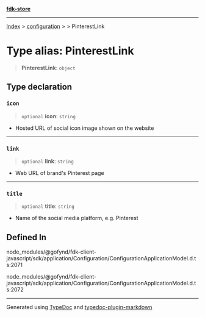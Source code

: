 [**fdk-store**](../../../README.md)
***

[Index](../../../API.md) > [configuration](../../README.md) > [<internal>](../README.md) > PinterestLink

# Type alias: PinterestLink

> **PinterestLink**: `object`

## Type declaration

### `icon`

> `optional` **icon**: `string`

- Hosted URL of social icon image shown on the website

***

### `link`

> `optional` **link**: `string`

- Web URL of brand's Pinterest page

***

### `title`

> `optional` **title**: `string`

- Name of the social media platform, e.g. Pinterest

## Defined In

node\_modules/@gofynd/fdk-client-javascript/sdk/application/Configuration/ConfigurationApplicationModel.d.ts:2071

node\_modules/@gofynd/fdk-client-javascript/sdk/application/Configuration/ConfigurationApplicationModel.d.ts:2072

***
Generated using [TypeDoc](https://typedoc.org/) and [typedoc-plugin-markdown](https://www.npmjs.com/package/typedoc-plugin-markdown)
